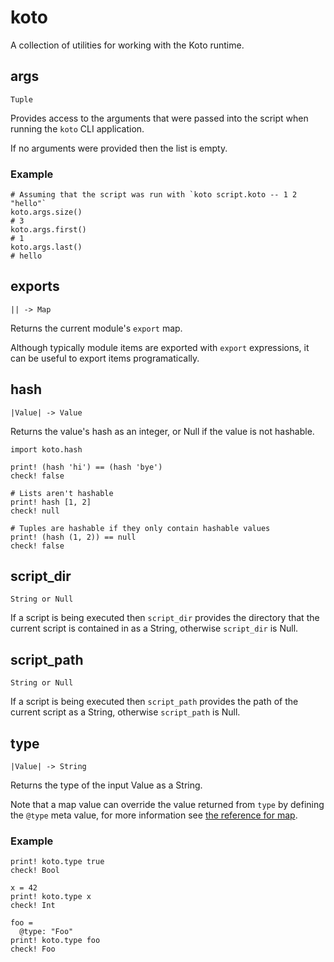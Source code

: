 # koto

A collection of utilities for working with the Koto runtime.

## args

```kototype
Tuple
```

Provides access to the arguments that were passed into the script when running
the `koto` CLI application.

If no arguments were provided then the list is empty.

### Example

```koto
# Assuming that the script was run with `koto script.koto -- 1 2 "hello"`
koto.args.size()
# 3
koto.args.first()
# 1
koto.args.last()
# hello
```

## exports

```kototype
|| -> Map
```

Returns the current module's `export` map.

Although typically module items are exported with `export` expressions,
it can be useful to export items programatically.


## hash

```kototype
|Value| -> Value
```

Returns the value's hash as an integer, or Null if the value is not hashable.

```koto
import koto.hash

print! (hash 'hi') == (hash 'bye')
check! false

# Lists aren't hashable
print! hash [1, 2] 
check! null

# Tuples are hashable if they only contain hashable values 
print! (hash (1, 2)) == null
check! false
```

## script_dir

```kototype
String or Null
```

If a script is being executed then `script_dir` provides the directory that the
current script is contained in as a String, otherwise `script_dir` is Null.

## script_path

```kototype
String or Null
```

If a script is being executed then `script_path` provides the path of the
current script as a String, otherwise `script_path` is Null.

## type

```kototype
|Value| -> String
```

Returns the type of the input Value as a String.

Note that a map value can override the value returned from `type` by defining
the `@type` meta value, for more information see
[the reference for map](map.md#meta-maps-and-overloaded-operations).

### Example

```koto
print! koto.type true
check! Bool

x = 42
print! koto.type x
check! Int

foo =
  @type: "Foo"
print! koto.type foo
check! Foo
```
